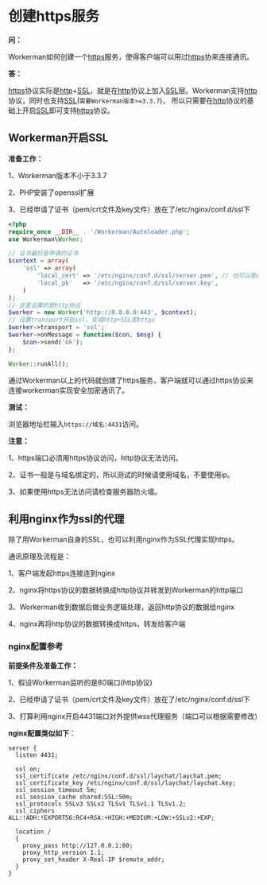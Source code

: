 # 创建https服务

**问：**

Workerman如何创建一个[https](http://baike.baidu.com/item/https)服务，使得客户端可以用过[https](http://baike.baidu.com/item/https)协来连接通讯。


**答：**

[https](http://baike.baidu.com/item/https)协议实际是[http](http://baike.baidu.com/item/http)+[SSL](http://baike.baidu.com/item/ssl)，就是在[http](http://baike.baidu.com/item/http)协议上加入[SSL](http://baike.baidu.com/item/ssl)层。Workerman支持[http](http://baike.baidu.com/item/http)协议，同时也支持[SSL](http://baike.baidu.com/item/ssl)(```需要Workerman版本>=3.3.7```)，
所以只需要在[http](http://baike.baidu.com/item/http)协议的基础上开启[SSL](http://baike.baidu.com/item/ssl)即可支持[https](http://baike.baidu.com/item/https)协议。

## Workerman开启SSL


**准备工作：**

1、Workerman版本不小于3.3.7

2、PHP安装了openssl扩展

3、已经申请了证书（pem/crt文件及key文件）放在了/etc/nginx/conf.d/ssl下

```php
<?php
require_once __DIR__ . '/Workerman/Autoloader.php';
use Workerman\Worker;

// 证书最好是申请的证书
$context = array(
    'ssl' => array(
        'local_cert' => '/etc/nginx/conf.d/ssl/server.pem', // 也可以是crt文件
        'local_pk'   => '/etc/nginx/conf.d/ssl/server.key',
    )
);
// 这里设置的是http协议
$worker = new Worker('http://0.0.0.0:443', $context);
// 设置transport开启ssl，变成http+SSL即https
$worker->transport = 'ssl';
$worker->onMessage = function($con, $msg) {
    $con->send('ok');
};

Worker::runAll();
```

通过Workerman以上的代码就创建了https服务，客户端就可以通过https协议来连接workerman实现安全加密通讯了。

**测试：**

浏览器地址栏输入```https://域名:4431```访问。

**注意：**

1、https端口必须用https协议访问，http协议无法访问。

2、证书一般是与域名绑定的，所以测试的时候请使用域名，不要使用ip。

3、如果使用https无法访问请检查服务器防火墙。




## 利用nginx作为ssl的代理

除了用Workerman自身的SSL，也可以利用nginx作为SSL代理实现https。

通讯原理及流程是：

1、客户端发起https连接连到nginx

2、nginx将https协议的数据转换成http协议并转发到Workerman的http端口

3、Workerman收到数据后做业务逻辑处理，返回http协议的数据给nginx

4、nginx再将http协议的数据转换成https，转发给客户端


### nginx配置参考
**前提条件及准备工作：**

1、假设Workerman监听的是80端口(http协议)

2、已经申请了证书（pem/crt文件及key文件）放在了/etc/nginx/conf.d/ssl下

3、打算利用nginx开启4431端口对外提供wss代理服务（端口可以根据需要修改）

**nginx配置类似如下**：

```
server {
  listen 4431;

  ssl on;
  ssl_certificate /etc/nginx/conf.d/ssl/laychat/laychat.pem;
  ssl_certificate_key /etc/nginx/conf.d/ssl/laychat/laychat.key;
  ssl_session_timeout 5m;
  ssl_session_cache shared:SSL:50m;
  ssl_protocols SSLv3 SSLv2 TLSv1 TLSv1.1 TLSv1.2;
  ssl_ciphers ALL:!ADH:!EXPORT56:RC4+RSA:+HIGH:+MEDIUM:+LOW:+SSLv2:+EXP;

  location /
  {
    proxy_pass http://127.0.0.1:80;
    proxy_http_version 1.1;
    proxy_set_header X-Real-IP $remote_addr;
  }
}
```

